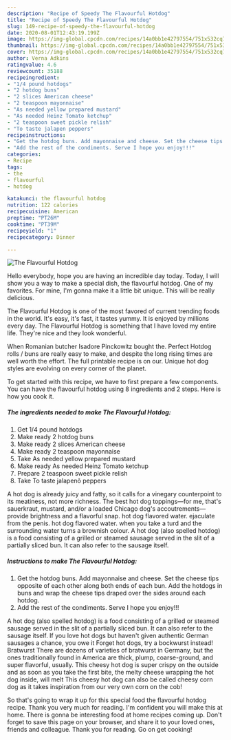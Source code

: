 ```yaml
---
description: "Recipe of Speedy The Flavourful Hotdog"
title: "Recipe of Speedy The Flavourful Hotdog"
slug: 149-recipe-of-speedy-the-flavourful-hotdog
date: 2020-08-01T12:43:19.199Z
image: https://img-global.cpcdn.com/recipes/14a0bb1e42797554/751x532cq70/the-flavourful-hotdog-recipe-main-photo.jpg
thumbnail: https://img-global.cpcdn.com/recipes/14a0bb1e42797554/751x532cq70/the-flavourful-hotdog-recipe-main-photo.jpg
cover: https://img-global.cpcdn.com/recipes/14a0bb1e42797554/751x532cq70/the-flavourful-hotdog-recipe-main-photo.jpg
author: Verna Adkins
ratingvalue: 4.6
reviewcount: 35188
recipeingredient:
- "1/4 pound hotdogs"
- "2 hotdog buns"
- "2 slices American cheese"
- "2 teaspoon mayonnaise"
- "As needed yellow prepared mustard"
- "As needed Heinz Tomato ketchup"
- "2 teaspoon sweet pickle relish"
- "To taste jalapen peppers"
recipeinstructions:
- "Get the hotdog buns. Add mayonnaise and cheese. Set the cheese tips opposite of each other along both ends of each bun. Add the hotdogs in buns and wrap the cheese tips draped over the sides around each hotdog."
- "Add the rest of the condiments. Serve I hope you enjoy!!!"
categories:
- Recipe
tags:
- the
- flavourful
- hotdog

katakunci: the flavourful hotdog 
nutrition: 122 calories
recipecuisine: American
preptime: "PT26M"
cooktime: "PT39M"
recipeyield: "1"
recipecategory: Dinner

---
```



![The Flavourful Hotdog](https://img-global.cpcdn.com/recipes/14a0bb1e42797554/751x532cq70/the-flavourful-hotdog-recipe-main-photo.jpg)

Hello everybody, hope you are having an incredible day today. Today, I will show you a way to make a special dish, the flavourful hotdog. One of my favorites. For mine, I'm gonna make it a little bit unique. This will be really delicious.

The Flavourful Hotdog is one of the most favored of current trending foods in the world. It's easy, it's fast, it tastes yummy. It is enjoyed by millions every day. The Flavourful Hotdog is something that I have loved my entire life. They're nice and they look wonderful.

When Romanian butcher Isadore Pinckowitz bought the. Perfect Hotdog rolls / buns are really easy to make, and despite the long rising times are well worth the effort. The full printable recipe is on our. Unique hot dog styles are evolving on every corner of the planet.


To get started with this recipe, we have to first prepare a few components. You can have the flavourful hotdog using 8 ingredients and 2 steps. Here is how you cook it.

<!--inarticleads1-->

##### The ingredients needed to make The Flavourful Hotdog:

1. Get 1/4 pound hotdogs
1. Make ready 2 hotdog buns
1. Make ready 2 slices American cheese
1. Make ready 2 teaspoon mayonnaise
1. Take As needed yellow prepared mustard
1. Make ready As needed Heinz Tomato ketchup
1. Prepare 2 teaspoon sweet pickle relish
1. Take To taste jalapenõ peppers


A hot dog is already juicy and fatty, so it calls for a vinegary counterpoint to its meatiness, not more richness. The best hot dog toppings—for me, that&#39;s sauerkraut, mustard, and/or a loaded Chicago dog&#39;s accoutrements—provide brightness and a flavorful snap. hot dog flavored water. ejaculate from the penis. hot dog flavored water. when you take a turd and the surrounding water turns a brownish colour. A hot dog (also spelled hotdog) is a food consisting of a grilled or steamed sausage served in the slit of a partially sliced bun. It can also refer to the sausage itself. 

<!--inarticleads2-->

##### Instructions to make The Flavourful Hotdog:

1. Get the hotdog buns. Add mayonnaise and cheese. Set the cheese tips opposite of each other along both ends of each bun. Add the hotdogs in buns and wrap the cheese tips draped over the sides around each hotdog.
1. Add the rest of the condiments. Serve I hope you enjoy!!!


A hot dog (also spelled hotdog) is a food consisting of a grilled or steamed sausage served in the slit of a partially sliced bun. It can also refer to the sausage itself. If you love hot dogs but haven&#39;t given authentic German sausages a chance, you owe it Forget hot dogs, try a bockwurst instead! Bratwurst There are dozens of varieties of bratwurst in Germany, but the ones traditionally found in America are thick, plump, coarse-ground, and super flavorful, usually. This cheesy hot dog is super crispy on the outside and as soon as you take the first bite, the melty cheese wrapping the hot dog inside, will melt This cheesy hot dog can also be called cheesy corn dog as it takes inspiration from our very own corn on the cob! 

So that's going to wrap it up for this special food the flavourful hotdog recipe. Thank you very much for reading. I'm confident you will make this at home. There is gonna be interesting food at home recipes coming up. Don't forget to save this page on your browser, and share it to your loved ones, friends and colleague. Thank you for reading. Go on get cooking!
